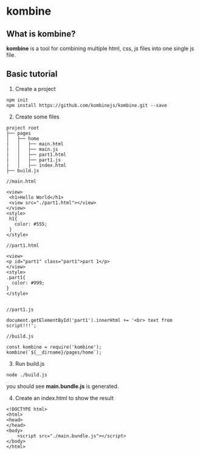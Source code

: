 # kombine

## What is kombine?
**kombine** is a tool for combining multiple html, css, js files into one single js file.

## Basic tutorial
1. Create a project
```
npm init
npm install https://github.com/kombinejs/kombine.git --save
```

2. Create some files
 ```
 project root
 ├── pages
 │   ├── home
 |   │   ├── main.html
 |   │   ├── main.js
 |   │   ├── part1.html
 |   │   ├── part1.js
 |   │   ├── index.html
 ├── build.js
 ```
 ```
 //main.html
 
 <view>
  <h1>Hello World</h1>
  <view src="./part1.html"></view>
 </view>
 <style>
  h1{
    color: #555;
  }
 </style>
 ```
  ```
 //part1.html
 
 <view>
  <p id="part1" class="part1">part 1</p>
 </view>
 <style>
  .part1{
    color: #999;
  }
 </style>
 
 
 //part1.js
 
 document.getElementById('part1').innerHtml += '<br> text from script!!!';
 ```
   ```
 //build.js
 
const kombine = require('kombine');
kombine(`${__dirname}/pages/home`);
 ```
3. Run build.js
 ```
 node ./build.js
 ```
 you should see **main.bundle.js** is generated.
 
4. Create an index.html to show the result
```
<!DOCTYPE html>
<html>
<head>    
</head>
<body>
    <script src="./main.bundle.js"></script>
</body>
</html>
```
